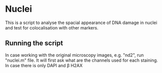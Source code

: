 # Nuclei

This is a script to analyse the spacial appearance of DNA damage in nuclei and test for colocalisation with other markers.

## Running the script

In case working with the original microscopy images, e.g. "nd2", run "nuclei.m" file. It will first ask what are the channels used for each staining. In case there is only DAPI and &#946; H2AX
